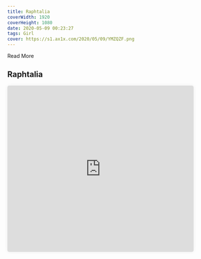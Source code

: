 ```yaml
---
title: Raphtalia
coverWidth: 1920
coverHeight: 1080
date: 2020-05-09 00:23:27
tags: Girl
cover: https://s1.ax1x.com/2020/05/09/YMZQZF.png
---
```


Read More
<!-- more -->

## Raphtalia

<iframe style="width:100%;height:450px;box-shadow:0px 0px 10px #eee;border-radius:5px" src="https://www.ddd.online/jq/webEdit/project/embedProject/mL9kkVIx-JIYimatj-OJCwY1CM-U1GgyepE" frameborder="0" allowvr allowfullscreen mozallowfullscreen="true" webkitallowfullscreen="true" onmousewheel="">
</iframe>